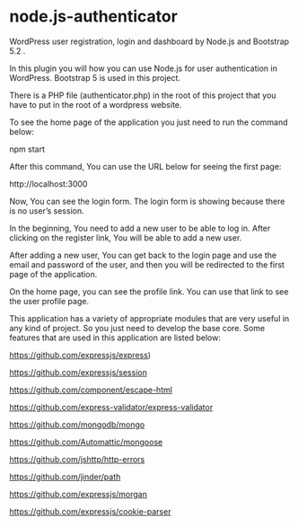 # node.js-authenticator
WordPress user registration, login and dashboard by Node.js and Bootstrap 5.2 .

In this plugin you will how you can use Node.js for user authentication in WordPress. Bootstrap 5 is used in this project.  

There is a PHP file (authenticator.php) in the root of this project that you have to put in the root of a wordpress website.

To see the home page of the application you just need to run the command below: 

npm start

After this command, You can use the URL below for seeing the first page: 

http://localhost:3000

Now, You can see the login form. The login form is showing because there is no user’s session. 

In the beginning, You need to add a new user to be able to log in. After clicking on the register link, You will be able to add a new user. 

After adding a new user, You can get back to the login page and use the email and password of the user, and then you will be redirected to the first page of the application.

On the home page, you can see the profile link. You can use that link to see the user profile page. 

This application has a variety of appropriate modules that are very useful in any kind of project. So you just need to develop the base core. Some features that are used in this application are listed below: 

https://github.com/expressjs/express)

https://github.com/expressjs/session

https://github.com/component/escape-html

https://github.com/express-validator/express-validator

https://github.com/mongodb/mongo

https://github.com/Automattic/mongoose

https://github.com/jshttp/http-errors

https://github.com/jinder/path

https://github.com/expressjs/morgan

https://github.com/expressjs/cookie-parser








